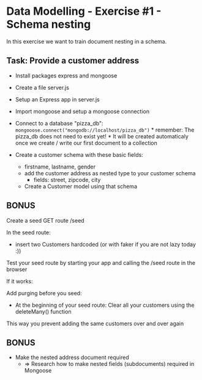 # Data Modelling - Exercise #1 - Schema nesting

In this exercise we want to train document nesting in a schema.

## Task: Provide a customer address

* Install packages express and mongoose
* Create a file server.js
* Setup an Express app in server.js

* Import mongoose and setup a mongoose connection
* Connect to a database "pizza_db": `mongooose.connect("mongodb://localhost/pizza_db")`
        * remember: The pizza_db does not need to exist yet!
        * It will be created automaticaly once we create / write our first document to a collection

* Create a customer schema with these basic fields: 
    * firstname, lastname, gender
    * add the customer address as nested type to your customer schema
        * fields: street, zipcode, city
    * Create a Customer model using that schema


## BONUS

Create a seed GET route /seed

In the seed route:
- insert two Customers hardcoded (or with faker if you are not lazy today :))

Test your seed route by starting your app and calling the /seed route in the browser

If it works:

Add purging before you seed:
- At the beginning of your seed route: Clear all your customers using the deleteMany() function

This way you prevent adding the same customers over and over again


## BONUS

* Make the nested address document required 
    * => Research how to make nested fields (subdocuments) required in Mongoose

